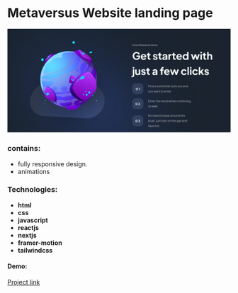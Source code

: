 # Metaversus Website landing page

![home image](https://github.com/fasdjkherig/space-website/blob/main/public/readme.png)

### contains:

- fully responsive design.
- animations

### Technologies:

- **html**
- **css**
- **javascript**
- **reactjs**
- **nextjs**
- **framer-motion**
- **tailwindcss**

#### Demo:

[Project link](https://space-website-neon.vercel.app/)
